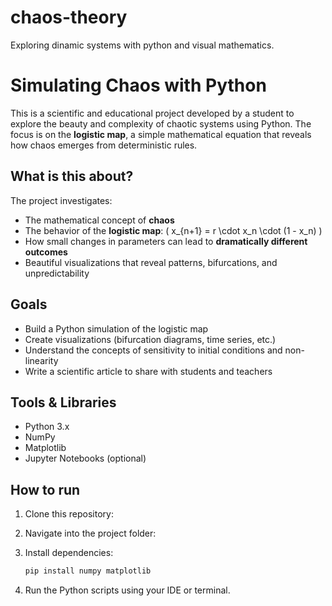 # chaos-theory
Exploring dinamic systems with python and visual mathematics. 

# Simulating Chaos with Python

This is a scientific and educational project developed by a student to explore the beauty and complexity of chaotic systems using Python. The focus is on the **logistic map**, a simple mathematical equation that reveals how chaos emerges from deterministic rules.

## What is this about?

The project investigates:

- The mathematical concept of **chaos**
- The behavior of the **logistic map**: \( x_{n+1} = r \cdot x_n \cdot (1 - x_n) \)
- How small changes in parameters can lead to **dramatically different outcomes**
- Beautiful visualizations that reveal patterns, bifurcations, and unpredictability

## Goals

- Build a Python simulation of the logistic map
- Create visualizations (bifurcation diagrams, time series, etc.)
- Understand the concepts of sensitivity to initial conditions and non-linearity
- Write a scientific article to share with students and teachers

## Tools & Libraries

- Python 3.x
- NumPy
- Matplotlib
- Jupyter Notebooks (optional)

## How to run

1. Clone this repository:

2. Navigate into the project folder:

3. Install dependencies:
   ```python
   pip install numpy matplotlib

5. Run the Python scripts using your IDE or terminal.
